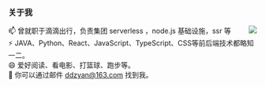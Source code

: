 ### 关于我
<img align="right" src="https://github-readme-stats.vercel.app/api?username=ddzyan&show_icons=true&theme=vue&hide_title=true&count_private=true&hide=contribs&include_all_commits=true&locale=cn&line_height=22" />

📫 曾就职于滴滴出行，负责集团 serverless ，node.js 基础设施，ssr 等  
⚡ JAVA、Python、React、JavaScript、TypeScript、CSS等前后端技术都略知一二。  
😄 爱好阅读、看电影、打篮球、跑步等。  
💬 你可以通过邮件 ddzyan@163.com 找到我。

